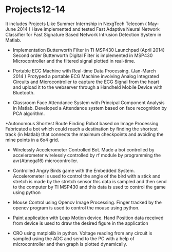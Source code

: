 Projects12-14
=============
It includes 
Projects Like
Summer Internship in NexgTech  Telecom			            ( May-June 2014 )
Have implemented and tested Fast Adaptive Neural Network Classifier for Fast Signature Based Network Intrusion Detection System in Matlab.

* Implementation  Butterworth Filter in TI MSP430 Launchpad                     (April 2014)
Second order Butterworth Digital Filter is implemented in MSP430 Microcontroller and the filtered signal plotted in real-time.

* Portable ECG Machine with Real-time Data Processing.                    (Jan-March 2014 )
Protyped a portable ECG Machine involving Analog Integrated Circuits and Microcontroller to capture the ECG Signal from the heart and upload it to the webserver through a Handheld Mobile Device with Bluetooth.

* Classroom Face Attendance System with Principal Component Analysis in Matlab.
Developed a Attendance system based on face recognition by PCA algorithm.

*Autonomous Shortest Route Finding Robot based on Image Processing
Fabricated a bot which could reach a destination by finding the shortest track (in Matlab) that connects the maximum checkpoints and avoiding the mine points in a 6x4 grid.

* Wirelessly Accelerometer Controlled Bot.
Made a bot controlled by accelerometer wirelessly controlled by rf module by programming the avr(Atmega16) microcontroller.

* Controlled Angry Birds game with the Embedded System.
Accelerometer is used to control the angle of the bird with a stick and stretch is made by the stretch sensor this data is sampled and then send to the computer by TI MSP430 and this data is used to control the game using python

* Mouse Control using Opencv Image Processing.
Finger tracked by the opencv program is used to control the mouse using python.

* Paint application with Leap Motion device.
Hand Position data received from device is used to draw the desired figure in the application

* CRO using matplolib in python.
Voltage reading from any circuit is sampled using the ADC and send to the PC with a help of microcontroller and then graph is plotted dynamically.
